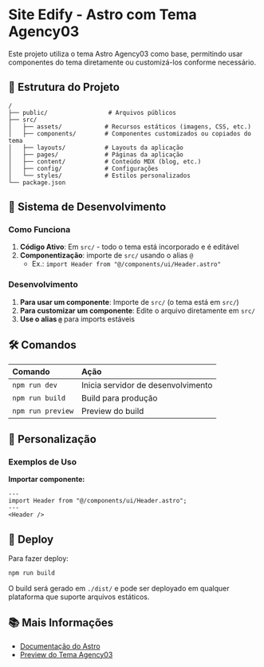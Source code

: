 # Site Edify - Astro com Tema Agency03

Este projeto utiliza o tema Astro Agency03 como base, permitindo usar componentes do tema diretamente ou customizá-los conforme necessário.

## 🚀 Estrutura do Projeto

```
/
├── public/                 # Arquivos públicos
├── src/
│   ├── assets/            # Recursos estáticos (imagens, CSS, etc.)
│   ├── components/        # Componentes customizados ou copiados do tema
│   ├── layouts/           # Layouts da aplicação
│   ├── pages/             # Páginas da aplicação
│   ├── content/           # Conteúdo MDX (blog, etc.)
│   ├── config/            # Configurações
│   └── styles/            # Estilos personalizados
└── package.json
```

## 🧞 Sistema de Desenvolvimento

### Como Funciona

1. **Código Ativo**: Em `src/` - todo o tema está incorporado e é editável
2. **Componentização**: importe de `src/` usando o alias `@`
   - Ex.: `import Header from "@/components/ui/Header.astro"`

### Desenvolvimento

1. **Para usar um componente**: Importe de `src/` (o tema está em `src/`)
2. **Para customizar um componente**: Edite o arquivo diretamente em `src/`
3. **Use o alias `@`** para imports estáveis

## 🛠️ Comandos

| Comando              | Ação                                           |
| :------------------- | :--------------------------------------------- |
| `npm run dev`        | Inicia servidor de desenvolvimento             |
| `npm run build`      | Build para produção                           |
| `npm run preview`    | Preview do build                              |

## 🎨 Personalização

### Exemplos de Uso

**Importar componente:**
```astro
---
import Header from "@/components/ui/Header.astro";
---
<Header />
```



## 🚀 Deploy

Para fazer deploy:

```bash
npm run build
```

O build será gerado em `./dist/` e pode ser deployado em qualquer plataforma que suporte arquivos estáticos.

## 📚 Mais Informações

- [Documentação do Astro](https://docs.astro.build)
- [Preview do Tema Agency03](https://astro-agency03.vercel.app/)
